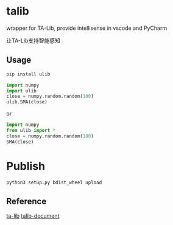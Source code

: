 # talib
wrapper for TA-Lib, provide intellisense in vscode and PyCharm

让TA-Lib支持智能感知

## Usage

```bash
pip install ulib
```

```python
import numpy
import ulib
close = numpy.random.random(100)
ulib.SMA(close)
```

or

```python
import numpy
from ulib import *
close = numpy.random.random(100)
SMA(close)
```

# Publish

```bash
python3 setup.py bdist_wheel upload
```

## Reference

[ta-lib](https://github.com/mrjbq7/ta-lib)
[talib-document](https://github.com/HuaRongSAO/talib-document)